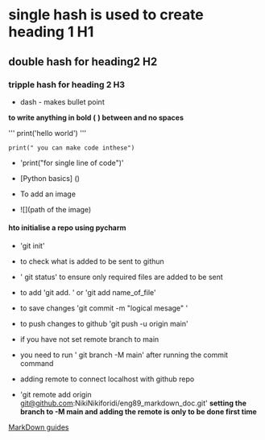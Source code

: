 # single hash is used to create heading 1 H1
## double hash for heading2 H2
### tripple hash for heading 2 H3

- dash - makes bullet point

**to write anything in bold (** **) between and no spaces**


'''
print('hello world')
'''

``` 
print(" you can make code inthese")
```

- 'print("for single line of code")'

- [Python basics] ()

- To add an image
- ![](path of the image)

#### hto initialise a repo using pycharm
- 'git init'
- to check what is added to be sent to githun
- ' git status' to ensure only required files are added to be sent
- to add 'git add. ' or 'git add name_of_file'
- to save changes 'git commit -m "logical mesage" '
- to push changes to github 'git push -u origin main'


- if you have not set remote branch to main 
- you need to run ' git branch -M main' after running the commit command
- adding remote to connect localhost with github repo
- 'git remote add origin git@github.com:NikiNikiforidi/eng89_markdown_doc.git'
**setting the branch to -M main and adding the remote is only to be done first time**
  

[MarkDown guides]()
  

